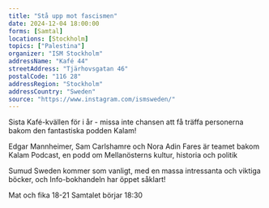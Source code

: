 ```yaml
---
title: "Stå upp mot fascismen"
date: 2024-12-04 18:00:00
forms: [Samtal]
locations: [Stockholm]
topics: ["Palestina"]
organizer: "ISM Stockholm"
addressName: "Kafé 44"
streetAddress: "Tjärhovsgatan 46"
postalCode: "116 28"
addressRegion: "Stockholm"
addressCountry: "Sweden"
source: "https://www.instagram.com/ismsweden/"
---
```

Sista Kafé-kvällen för i år - missa inte chansen att få träffa personerna bakom den fantastiska podden Kalam!

Edgar Mannheimer, Sam Carlshamre och Nora Adin Fares är teamet bakom Kalam Podcast, en podd om Mellanösterns kultur, historia och politik

Sumud Sweden kommer som vanligt, med en massa intressanta och viktiga böcker,
och Info-bokhandeln har öppet såklart!

Mat och fika 18-21
Samtalet börjar 18:30